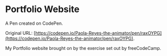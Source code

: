# Portfolio Website

A Pen created on CodePen.

Original URL: [https://codepen.io/Paola-Reyes-the-animator/pen/raxOYPG](https://codepen.io/Paola-Reyes-the-animator/pen/raxOYPG).

My Portfolio website brought on by the exercise set out by freeCodeCamp.

